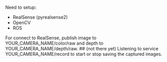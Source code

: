 Need to setup:
- RealSense (pyrealsense2)
- OpenCV
- ROS

For connect to RealSense, publish image to YOUR_CAMERA_NAME/color/raw and depth to YOUR_CAMERA_NAME/depth/raw.
\#\# (not there yet) Listening to service YOUR_CAMERA_NAME/record to start or stop saving the captured images. 
